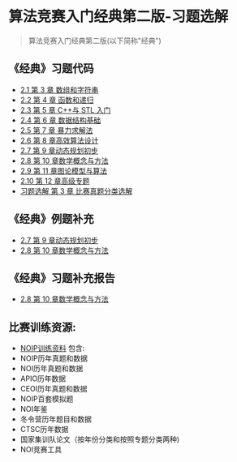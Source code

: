# 算法竞赛入门经典第二版-习题选解
> 算法竞赛入门经典第二版(以下简称"经典")

## 《经典》习题代码

- [2.1 第 3 章 数组和字符串](ch03)
- [2.2 第 4 章 函数和递归](ch04)
- [2.3 第 5 章 C++与 STL 入门](ch05)
- [2.4 第 6 章 数据结构基础](ch06)
- [2.5 第 7 章 暴力求解法](ch07)
- [2.6 第 8 章高效算法设计](ch08)
- [2.7 第 9 章动态规划初步](ch09)
- [2.8 第 10 章数学概念与方法](ch10)
- [2.9 第 11 章图论模型与算法](ch11)
- [2.10 第 12 章高级专题](ch12)
- [习题选解 第 3 章 比赛真题分类选解](03_regional)

## 《经典》例题补充
- [2.7 第 9 章动态规划初步](ch09_examples/ch09_add_examples.pdf)
- [2.8 第 10 章数学概念与方法](ch10_examples/ch10_add_examples.pdf)
## 《经典》习题补充报告
- [2.8 第 10 章数学概念与方法](ch10/ch10_add_keys.pdf)

## 比赛训练资源:

- [NOIP训练资料](https://share.weiyun.com/aad343f936b00d6891ae64f7c64877d4)
包含:
- NOIP历年真题和数据
- NOI历年真题和数据
- APIO历年数据
- CEOI历年真题和数据
- NOIP百套模拟题
- NOI年鉴
- 冬令营历年题目和数据
- CTSC历年数据
- 国家集训队论文（按年份分类和按照专题分类两种)
- NOI竞赛工具